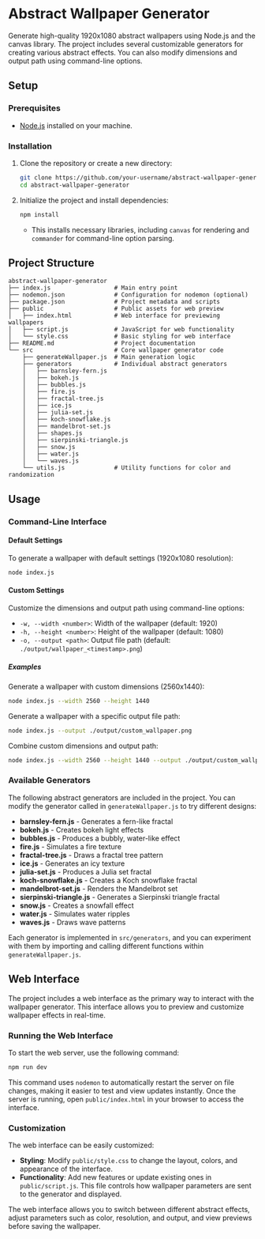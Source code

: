 # Abstract Wallpaper Generator

Generate high-quality 1920x1080 abstract wallpapers using Node.js and the canvas library. The project includes several customizable generators for creating various abstract effects. You can also modify dimensions and output path using command-line options.

## Setup

### Prerequisites

- [Node.js](https://nodejs.org/) installed on your machine.

### Installation

1. Clone the repository or create a new directory:

   ```sh
   git clone https://github.com/your-username/abstract-wallpaper-generator.git
   cd abstract-wallpaper-generator
   ```

2. Initialize the project and install dependencies:

   ```sh
   npm install
   ```

   - This installs necessary libraries, including `canvas` for rendering and `commander` for command-line option parsing.

## Project Structure

```text
abstract-wallpaper-generator
├── index.js                  # Main entry point
├── nodemon.json              # Configuration for nodemon (optional)
├── package.json              # Project metadata and scripts
├── public                    # Public assets for web preview
│   ├── index.html            # Web interface for previewing wallpapers
│   ├── script.js             # JavaScript for web functionality
│   └── style.css             # Basic styling for web interface
├── README.md                 # Project documentation
└── src                       # Core wallpaper generator code
    ├── generateWallpaper.js  # Main generation logic
    ├── generators            # Individual abstract generators
    │   ├── barnsley-fern.js
    │   ├── bokeh.js
    │   ├── bubbles.js
    │   ├── fire.js
    │   ├── fractal-tree.js
    │   ├── ice.js
    │   ├── julia-set.js
    │   ├── koch-snowflake.js
    │   ├── mandelbrot-set.js
    │   ├── shapes.js
    │   ├── sierpinski-triangle.js
    │   ├── snow.js
    │   ├── water.js
    │   └── waves.js
    └── utils.js              # Utility functions for color and randomization
```

## Usage

### Command-Line Interface

#### Default Settings

To generate a wallpaper with default settings (1920x1080 resolution):

```sh
node index.js
```

#### Custom Settings

Customize the dimensions and output path using command-line options:

- `-w, --width <number>`: Width of the wallpaper (default: 1920)
- `-h, --height <number>`: Height of the wallpaper (default: 1080)
- `-o, --output <path>`: Output file path (default: `./output/wallpaper_<timestamp>.png`)

##### Examples

Generate a wallpaper with custom dimensions (2560x1440):

```sh
node index.js --width 2560 --height 1440
```

Generate a wallpaper with a specific output file path:

```sh
node index.js --output ./output/custom_wallpaper.png
```

Combine custom dimensions and output path:

```sh
node index.js --width 2560 --height 1440 --output ./output/custom_wallpaper.png
```

### Available Generators

The following abstract generators are included in the project. You can modify the generator called in `generateWallpaper.js` to try different designs:

- **barnsley-fern.js** - Generates a fern-like fractal
- **bokeh.js** - Creates bokeh light effects
- **bubbles.js** - Produces a bubbly, water-like effect
- **fire.js** - Simulates a fire texture
- **fractal-tree.js** - Draws a fractal tree pattern
- **ice.js** - Generates an icy texture
- **julia-set.js** - Produces a Julia set fractal
- **koch-snowflake.js** - Creates a Koch snowflake fractal
- **mandelbrot-set.js** - Renders the Mandelbrot set
- **sierpinski-triangle.js** - Generates a Sierpinski triangle fractal
- **snow.js** - Creates a snowfall effect
- **water.js** - Simulates water ripples
- **waves.js** - Draws wave patterns

Each generator is implemented in `src/generators`, and you can experiment with them by importing and calling different functions within `generateWallpaper.js`.

## Web Interface

The project includes a web interface as the primary way to interact with the wallpaper generator. This interface allows you to preview and customize wallpaper effects in real-time.

### Running the Web Interface

To start the web server, use the following command:

```sh
npm run dev
```

This command uses `nodemon` to automatically restart the server on file changes, making it easier to test and view updates instantly. Once the server is running, open `public/index.html` in your browser to access the interface.

### Customization

The web interface can be easily customized:

- **Styling**: Modify `public/style.css` to change the layout, colors, and appearance of the interface.
- **Functionality**: Add new features or update existing ones in `public/script.js`. This file controls how wallpaper parameters are sent to the generator and displayed.

The web interface allows you to switch between different abstract effects, adjust parameters such as color, resolution, and output, and view previews before saving the wallpaper.

